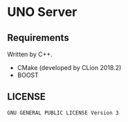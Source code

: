 # UNO Server

## Requirements

Written by C++.
- CMake (developed by CLion 2018.2)
- BOOST

## LICENSE

`GNU GENERAL PUBLIC LICENSE Version 3`
